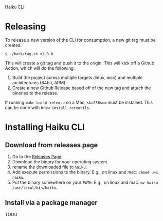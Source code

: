 Haiku CLI

# Releasing
To release a new version of the CLI for consumption, a new git tag must be created.

```
$ ./hack/tag.sh v1.0.0
```
This will create a git tag and push it to the origin.
This will kick off a Github Action, which will do the following:
1. Build the project across multiple targets (linux, mac) and multiple architectures (64bit, ARM)
2. Create a new Github Release based off of the new tag and attach the binaries to the release.

If running `make build-release` on a Mac, `sha256sum` must be installed.
This can be done with `brew install coreutils`.

# Installing Haiku CLI

## Download from releases page
1. Go to the [Releases Page](https://github.com/haikuapp/cli/releases).
2. Download the binary for your operating system.
3. rename the downloaded file to `haiku`.
4. Add execute permissions to the binary. E.g., on linux and mac: `chmod u+x haiku`.
5. Put the binary somewhere on your `PATH`. E.g., on linux and mac: `mv haiku /usr/local/bin/haiku`.

## Install via a package manager
TODO

